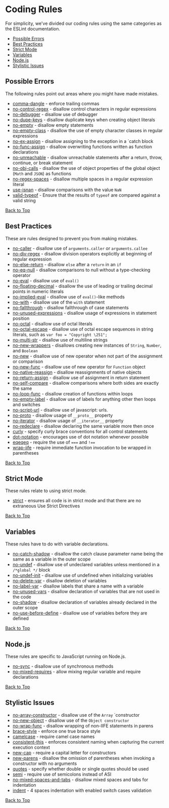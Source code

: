# <a name="top"></a> Coding Rules

For simplicity, we've divided our coding rules using the same categories as the ESLint documentation.

-   [Possible Errors](#errors)
-   [Best Practices](#best)
-   [Strict Mode](#strict)
-   [Variables](#variables)
-   [Node.js](#node)
-   [Stylistic Issues](#style)

## <a name="errros"></a> Possible Errors

The following rules point out areas where you might have made mistakes.

-   [comma-dangle] - enforce trailing commas
-   [no-control-regex] - disallow control characters in regular expressions
-   [no-debugger] - disallow use of debugger
-   [no-dupe-keys] - disallow duplicate keys when creating object literals
-   [no-empty] - disallow empty statements
-   [no-empty-class] - disallow the use of empty character classes in regular expressions
-   [no-ex-assign] - disallow assigning to the exception in a `catch block
-   [no-func-assign] - disallow overwriting functions written as function declarations
-   [no-unreachable] - disallow unreachable statements after a return, throw, continue, or break statement
-   [no-obj-calls] - disallow the use of object properties of the global object (`Math` and `JSON`) as functions
-   [no-regex-spaces] - disallow multiple spaces in a regular expression literal
-   [use-isnan] - disallow comparisons with the value `NaN`
-   [valid-typeof] - Ensure that the results of `typeof` are compared against a valid string

[Back to Top](#top)

## <a name="best"></a> Best Practices

These are rules designed to prevent you from making mistakes.

-   [no-caller] - disallow use of `arguments.caller` or `arguments.callee`
-   [no-div-regex] - disallow division operators explicitly at beginning of regular expression
-   [no-else-return] - disallow `else` after a `return` in an `if`
-   [no-eq-null] - disallow comparisons to null without a type-checking operator
-   [no-eval] - disallow use of `eval()`
-   [no-floating-decimal] - disallow the use of leading or trailing decimal points in numeric literals
-   [no-implied-eval] - disallow use of `eval()`-like methods
-   [no-with] - disallow use of the `with` statement
-   [no-fallthrough] - disallow fallthrough of case statements
-   [no-unused-expressions] - disallow usage of expressions in statement position
-   [no-octal] - disallow use of octal literals
-   [no-octal-escape] - disallow use of octal escape sequences in string literals, such as `var foo = "Copyright \251";`
-   [no-multi-str] - disallow use of multiline strings
-   [no-new-wrappers] - disallows creating new instances of `String`, `Number`, and `Boolean`
-   [no-new] - disallow use of new operator when not part of the assignment or comparison
-   [no-new-func] - disallow use of new operator for `Function` object
-   [no-native-reassign] - disallow reassignments of native objects
-   [no-return-assign] - disallow use of assignment in return statement
-   [no-self-compare] - disallow comparisons where both sides are exactly the same
-   [no-loop-func] - disallow creation of functions within loops
-   [no-empty-label] - disallow use of labels for anything other then loops and switches
-   [no-script-url] - disallow use of javascript: urls.
-   [no-proto] - disallow usage of `__proto__` property
-   [no-iterator] - disallow usage of `__iterator__` property
-   [no-redeclare] - disallow declaring the same variable more then once
-   [curly] - specify curly brace conventions for all control statements
-   [dot-notation] - encourages use of dot notation whenever possible
-   [eqeqeq] - require the use of `===` and `!==`
-   [wrap-iife] - require immediate function invocation to be wrapped in parentheses

[Back to Top](#top)

## <a name="strict"></a> Strict Mode

These rules relate to using strict mode.

-   [strict] - ensures all code is in strict mode and that there are no extraneous Use Strict Directives

[Back to Top](#top)

## <a name="variables"></a> Variables

These rules have to do with variable declarations.

-   [no-catch-shadow] - disallow the catch clause parameter name being the same as a variable in the outer scope
-   [no-undef] - disallow use of undeclared variables unless mentioned in a `/*global */` block
-   [no-undef-init] - disallow use of undefined when initializing variables
-   [no-delete-var] - disallow deletion of variables
-   [no-label-var] - disallow labels that share a name with a variable
-   [no-unused-vars] - disallow declaration of variables that are not used in the code
-   [no-shadow] - disallow declaration of variables already declared in the outer scope
-   [no-use-before-define] - disallow use of variables before they are defined

[Back to Top](#top)

## <a name="node"></a> Node.js

These rules are specific to JavaScript running on Node.js.

-   [no-sync] - disallow use of synchronous methods
-   [no-mixed-requires] - allow mixing regular variable and require declarations

[Back to Top](#top)

## <a name="style"></a> Stylistic Issues

-   [no-array-constructor] - disallow use of the `Array` `constructor
-   [no-new-object] - disallow use of the `Object constructor`
-   [no-wrap-func] - disallow wrapping of non-IIFE statements in parens
-   [brace-style] - enforce one true brace style
-   [camelcase] - require camel case names
-   [consistent-this] - enforces consistent naming when capturing the current execution context
-   [new-cap] - require a capital letter for constructors
-   [new-parens] - disallow the omission of parentheses when invoking a constructor with no arguments
-   [quotes] - specify whether double or single quotes should be used
-   [semi] - require use of semicolons instead of ASI
-   [no-mixed-spaces-and-tabs] - disallow mixed spaces and tabs for indentation
-   [indent] - 4 spaces indentation with enabled switch cases validation

[Back to Top](#top)

[comma-dangle]: http://eslint.org/docs/rules/comma-dangle.html
[no-control-regex]: http://eslint.org/docs/rules/no-control-regex.html
[no-debugger]: http://eslint.org/docs/rules/no-debugger.html
[no-dupe-keys]: http://eslint.org/docs/rules/no-dupe-keys.html
[no-empty]: http://eslint.org/docs/rules/no-empty.html
[no-empty-class]: http://eslint.org/docs/rules/no-empty-class.html
[no-ex-assign]: http://eslint.org/docs/rules/no-ex-assign.html
[no-func-assign]: http://eslint.org/docs/rules/no-func-assign.html
[no-unreachable]: http://eslint.org/docs/rules/no-unreachable.html
[no-obj-calls]: http://eslint.org/docs/rules/no-obj-calls.html
[no-regex-spaces]: http://eslint.org/docs/rules/no-regex-spaces.html
[use-isnan]: http://eslint.org/docs/rules/use-isnan.html
[valid-typeof]: http://eslint.org/docs/rules/valid-typeof.html
[no-caller]: http://eslint.org/docs/rules/no-caller.html
[no-div-regex]: http://eslint.org/docs/rules/no-div-regex.html
[no-else-return]: http://eslint.org/docs/rules/no-else-return.html
[no-eq-null]: http://eslint.org/docs/rules/no-eq-null.html
[no-eval]: http://eslint.org/docs/rules/no-eval.html
[no-floating-decimal]: http://eslint.org/docs/rules/no-floating-decimal.html
[no-implied-eval]: http://eslint.org/docs/rules/no-implied-eval.html
[no-with]: http://eslint.org/docs/rules/no-with.html
[no-fallthrough]: http://eslint.org/docs/rules/no-fallthrough.html
[no-unused-expressions]: http://eslint.org/docs/rules/no-unused-expressions.html
[no-octal]: http://eslint.org/docs/rules/no-octal.html
[no-octal-escape]: http://eslint.org/docs/rules/no-octal-escape.html
[no-multi-str]: http://eslint.org/docs/rules/no-multi-str.html
[no-new-wrappers]: http://eslint.org/docs/rules/no-new-wrappers.html
[no-new]: http://eslint.org/docs/rules/no-new.html
[no-new-func]: http://eslint.org/docs/rules/no-new-func.html
[no-native-reassign]: http://eslint.org/docs/rules/no-native-reassign.html
[no-return-assign]: http://eslint.org/docs/rules/no-return-assign.html
[no-self-compare]: http://eslint.org/docs/rules/no-self-compare.html
[no-loop-func]: http://eslint.org/docs/rules/no-loop-func.html
[no-empty-label]: http://eslint.org/docs/rules/no-empty-label.html
[no-script-url]: http://eslint.org/docs/rules/no-script-url.html
[no-proto]: http://eslint.org/docs/rules/no-proto.html
[no-iterator]: http://eslint.org/docs/rules/no-iterator.html
[no-redeclare]: http://eslint.org/docs/rules/no-redeclare.html
[curly]: http://eslint.org/docs/rules/curly.html
[dot-notation]: http://eslint.org/docs/rules/dot-notation.html
[eqeqeq]: http://eslint.org/docs/rules/eqeqeq.html
[wrap-iife]: http://eslint.org/docs/rules/wrap-iife.html
[strict]: http://eslint.org/docs/rules/strict.html
[no-catch-shadow]: http://eslint.org/docs/rules/no-catch-shadow.html
[no-undef]: http://eslint.org/docs/rules/no-undef.html
[no-undef-init]: http://eslint.org/docs/rules/no-undef-init.html
[no-delete-var]: http://eslint.org/docs/rules/no-delete-var.html
[no-label-var]: http://eslint.org/docs/rules/no-label-var.html
[no-unused-vars]: http://eslint.org/docs/rules/no-unused-vars.html
[no-shadow]: http://eslint.org/docs/rules/no-shadow.html
[no-use-before-define]: http://eslint.org/docs/rules/no-use-before-define.html
[no-sync]: http://eslint.org/docs/rules/no-sync.html
[no-mixed-requires]: http://eslint.org/docs/rules/no-mixed-requires.html
[no-array-constructor]: http://eslint.org/docs/rules/no-array-constructor.html
[no-new-object]: http://eslint.org/docs/rules/no-new-object.html
[no-wrap-func]: http://eslint.org/docs/rules/no-wrap-func.html
[brace-style]: http://eslint.org/docs/rules/brace-style.html
[camelcase]: http://eslint.org/docs/rules/camelcase.html
[consistent-this]: http://eslint.org/docs/rules/consistent-this.html
[new-cap]: http://eslint.org/docs/rules/new-cap.html
[new-parens]: http://eslint.org/docs/rules/new-parens.html
[quotes]: http://eslint.org/docs/rules/quotes.html
[semi]: http://eslint.org/docs/rules/semi.html
[no-mixed-spaces-and-tabs]: http://eslint.org/docs/rules/no-mixed-spaces-and-tabs.html
[indent]: http://eslint.org/docs/rules/indent.html
[no-underscore-dangle]: http://eslint.org/docs/rules/no-underscore-dangle.html
